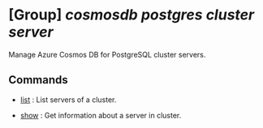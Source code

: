# [Group] _cosmosdb postgres cluster server_

Manage Azure Cosmos DB for PostgreSQL cluster servers.

## Commands

- [list](/Commands/cosmosdb/postgres/cluster/server/_list.md)
: List servers of a cluster.

- [show](/Commands/cosmosdb/postgres/cluster/server/_show.md)
: Get information about a server in cluster.
